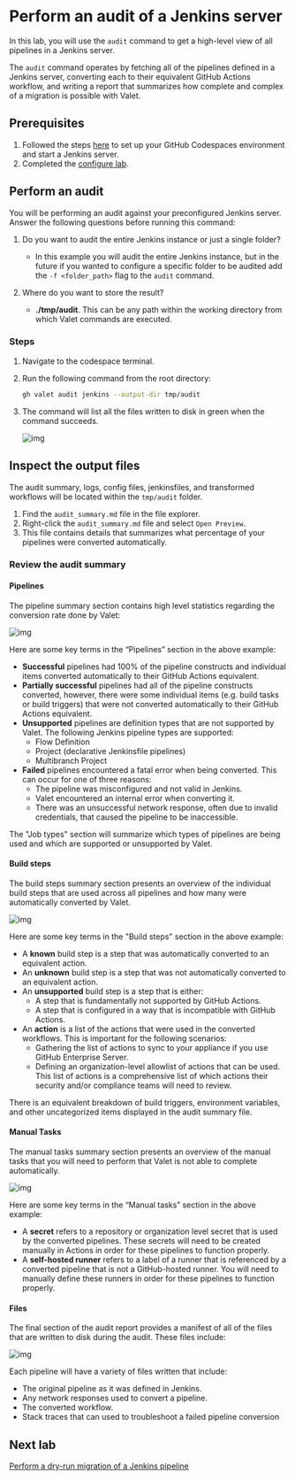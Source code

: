 # Perform an audit of a Jenkins server

In this lab, you will use the `audit` command to get a high-level view of all pipelines in a Jenkins server.

The `audit` command operates by fetching all of the pipelines defined in a Jenkins server, converting each to their equivalent GitHub Actions workflow, and writing a report that summarizes how complete and complex of a migration is possible with Valet.

## Prerequisites

1. Followed the steps [here](./readme.md#configure-your-codespace) to set up your GitHub Codespaces environment and start a Jenkins server.
2. Completed the [configure lab](./1-configure.md#configuring-credentials).

## Perform an audit

You will be performing an audit against your preconfigured Jenkins server. Answer the following questions before running this command:

1. Do you want to audit the entire Jenkins instance or just a single folder?
    - In this example you will audit the entire Jenkins instance, but in the future if you wanted to configure a specific folder to be audited add the `-f <folder_path>` flag to the `audit` command.

2. Where do you want to store the result?
    - __./tmp/audit__.  This can be any path within the working directory from which Valet commands are executed.

### Steps

1. Navigate to the codespace terminal.
2. Run the following command from the root directory:

    ```bash
    gh valet audit jenkins --output-dir tmp/audit
    ```

3. The command will list all the files written to disk in green when the command succeeds.

    ![img](https://user-images.githubusercontent.com/19557880/184682347-b19760fa-36a6-423e-a445-bb30eda5ac59.png)

## Inspect the output files

The audit summary, logs, config files, jenkinsfiles, and transformed workflows will be located within the `tmp/audit` folder.

1. Find the `audit_summary.md` file in the file explorer.
2. Right-click the `audit_summary.md` file and select `Open Preview`.
3. This file contains details that summarizes what percentage of your pipelines were converted automatically.

### Review the audit summary

#### Pipelines

The pipeline summary section contains high level statistics regarding the conversion rate done by Valet:

  ![img](https://user-images.githubusercontent.com/19557880/184683664-81985baf-5c03-4765-a067-f4023416e3ea.png)

Here are some key terms in the “Pipelines” section in the above example:

- __Successful__ pipelines had 100% of the pipeline constructs and individual items converted automatically to their GitHub Actions equivalent.
- __Partially successful__ pipelines had all of the pipeline constructs converted, however, there were some individual items (e.g. build tasks or build triggers) that were not converted automatically to their GitHub Actions equivalent.
- __Unsupported__ pipelines are definition types that are not supported by Valet. The following Jenkins pipeline types are supported:
  - Flow Definition
  - Project (declarative Jenkinsfile pipelines)
  - Multibranch Project
- __Failed__ pipelines encountered a fatal error when being converted. This can occur for one of three reasons:
  - The pipeline was misconfigured and not valid in Jenkins.
  - Valet encountered an internal error when converting it.
  - There was an unsuccessful network response, often due to invalid credentials, that caused the pipeline to be inaccessible.

The "Job types" section will summarize which types of pipelines are being used and which are supported or unsupported by Valet.

#### Build steps

The build steps summary section presents an overview of the individual build steps that are used across all pipelines and how many were automatically converted by Valet.

  ![img](https://user-images.githubusercontent.com/19557880/184684062-69ab0bde-5e32-45f8-a7dd-ed4655872975.png)

Here are some key terms in the "Build steps" section in the above example:

- A __known__ build step is a step that was automatically converted to an equivalent action.
- An __unknown__ build step is a step that was not automatically converted to an equivalent action.
- An __unsupported__ build step is a step that is either:
  - A step that is fundamentally not supported by GitHub Actions.
  - A step that is configured in a way that is incompatible with GitHub Actions.
- An __action__ is a list of the actions that were used in the converted workflows. This is important for the following scenarios:
  - Gathering the list of actions to sync to your appliance if you use GitHub Enterprise Server.
  - Defining an organization-level allowlist of actions that can be used. This list of actions is a comprehensive list of which actions their security and/or compliance teams will need to review.

There is an equivalent breakdown of build triggers, environment variables, and other uncategorized items displayed in the audit summary file.

#### Manual Tasks

The manual tasks summary section presents an overview of the manual tasks that you will need to perform that Valet is not able to complete automatically.

  ![img](https://user-images.githubusercontent.com/19557880/184684249-9accfd94-c2df-4891-af56-dcff66beb557.png)

Here are some key terms in the “Manual tasks” section in the above example:

- A __secret__ refers to a repository or organization level secret that is used by the converted pipelines. These secrets will need to be created manually in Actions in order for these pipelines to function properly.
- A __self-hosted runner__ refers to a label of a runner that is referenced by a converted pipeline that is not a GitHub-hosted runner. You will need to manually define these runners in order for these pipelines to function properly.

#### Files

The final section of the audit report provides a manifest of all of the files that are written to disk during the audit. These files include:

  ![img](https://user-images.githubusercontent.com/19557880/184684416-b3db774e-4ab8-46e0-91ad-e503632df5cb.png)

Each pipeline will have a variety of files written that include:

- The original pipeline as it was defined in Jenkins.
- Any network responses used to convert a pipeline.
- The converted workflow.
- Stack traces that can used to troubleshoot a failed pipeline conversion

## Next lab

[Perform a dry-run migration of a Jenkins pipeline](3-dry-run.md)
